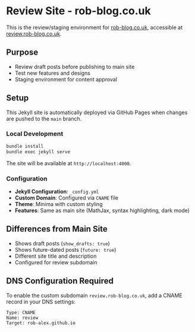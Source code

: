 # Review Site - rob-blog.co.uk

This is the review/staging environment for [rob-blog.co.uk](https://rob-blog.co.uk), accessible at [review.rob-blog.co.uk](https://review.rob-blog.co.uk).

## Purpose

- Review draft posts before publishing to main site
- Test new features and designs
- Staging environment for content approval

## Setup

This Jekyll site is automatically deployed via GitHub Pages when changes are pushed to the `main` branch.

### Local Development

```bash
bundle install
bundle exec jekyll serve
```

The site will be available at `http://localhost:4000`.

### Configuration

- **Jekyll Configuration**: `_config.yml`
- **Custom Domain**: Configured via `CNAME` file
- **Theme**: Minima with custom styling
- **Features**: Same as main site (MathJax, syntax highlighting, dark mode)

## Differences from Main Site

- Shows draft posts (`show_drafts: true`)
- Shows future-dated posts (`future: true`)
- Different site title and description
- Configured for review subdomain

## DNS Configuration Required

To enable the custom subdomain `review.rob-blog.co.uk`, add a CNAME record in your DNS settings:

```
Type: CNAME
Name: review
Target: rob-alex.github.io
```